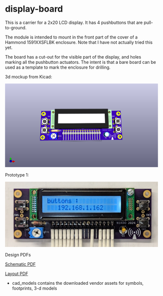 # display-board

This is a carrier for a 2x20 LCD display.  It has 4 pushbuttons that are
pull-to-ground.

The module is intended to mount in the front part of the cover of a Hammond
1591XXSFLBK enclosure.  Note that I have not actually tried this yet.

The board has a cut-out for the visible part of the display, and holes marking
all the pushbutton actuators.  The intent is that a bare board can be used as a 
template to mark the enclosure for drilling.

3d mockup from Kicad:

![Display Board.](images/display-board.png)

Prototype 1:

![Display Board.](images/prototype-1.jpg)

Design PDFs

[Schematic PDF](display-board.kicad_sch.pdf)

[Layout PDF](display-board.kicad_pcb.pdf)

* cad_models contains the downloaded vendor assets for symbols, footprints, 3-d models



